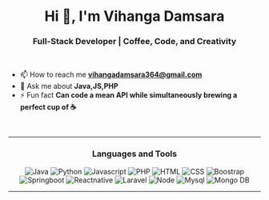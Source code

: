 <h1 align="center">Hi 👋, I'm Vihanga Damsara</h1>
<h3 align="center">Full-Stack Developer | Coffee, Code, and Creativity</h3>

<br/>

- 📫 How to reach me **vihangadamsara364@gmail.com**
- 💬 Ask me about **Java,JS,PHP**
- ⚡ Fun fact **Can code a mean API while simultaneously brewing a perfect cup of ☕**

<br/>



<div align="center">
  
   --- 
  
  <h3>Languages and Tools</h3>
  
  ![Java](https://img.icons8.com/?size=45&id=GPfHz0SM85FX&format=png&color=000000)
  ![Python](https://img.icons8.com/?size=45&id=13441&format=png&color=000000)
  ![Javascript](https://img.icons8.com/?size=45&id=108784&format=png&color=000000)
  ![PHP](https://img.icons8.com/?size=45&id=YrKoPXb4jv9l&format=png&color=000000)
  ![HTML](https://img.icons8.com/?size=45&id=20909&format=png&color=000000)
  ![CSS](https://img.icons8.com/?size=45&id=21278&format=png&color=000000)
  ![Boostrap](https://img.icons8.com/?size=45&id=g9mmSxx3SwAI&format=png&color=000000)
  ![Springboot](https://img.icons8.com/?size=45&id=90519&format=png&color=000000)
  ![Reactnative](https://img.icons8.com/?size=45&id=123603&format=png&color=000000)
  ![Laravel](https://img.icons8.com/?size=45&id=lRjcvhvtR81o&format=png&color=000000)
  ![Node](https://img.icons8.com/?size=45&id=hsPbhkOH4FMe&format=png&color=000000)
  ![Mysql](https://img.icons8.com/?size=45&id=UFXRpPFebwa2&format=png&color=000000)
  ![Mongo DB](https://img.icons8.com/?size=45&id=bosfpvRzNOG8&format=png&color=000000)
  
  ---
  
  <br/>  
</div>

